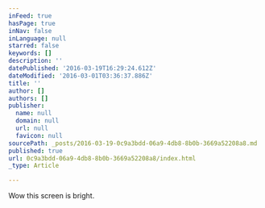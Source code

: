 ```yaml
---
inFeed: true
hasPage: true
inNav: false
inLanguage: null
starred: false
keywords: []
description: ''
datePublished: '2016-03-19T16:29:24.612Z'
dateModified: '2016-03-01T03:36:37.886Z'
title: ''
author: []
authors: []
publisher:
  name: null
  domain: null
  url: null
  favicon: null
sourcePath: _posts/2016-03-19-0c9a3bdd-06a9-4db8-8b0b-3669a52208a8.md
published: true
url: 0c9a3bdd-06a9-4db8-8b0b-3669a52208a8/index.html
_type: Article

---
```

Wow this screen is bright.